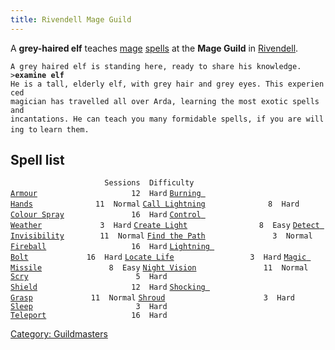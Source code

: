 ```yaml
---
title: Rivendell Mage Guild
---
```


A **grey-haired elf** teaches [mage](mage "wikilink")
[spells](spell "wikilink") at the **Mage Guild** in
[Rivendell](Rivendell "wikilink").

`A grey haired elf is standing here, ready to share his knowledge.`
`>`**`examine elf`**
`He is a tall, elderly elf, with grey hair and grey eyes. This experienced`
`magician has travelled all over Arda, learning the most exotic spells and`
`incantations. He can teach you many formidable spells, if you are willing to`
`learn them.`

## Spell list

`                     Sessions  Difficulty`
[`Armour`](Armour_Spell "wikilink")`                     12  Hard`
[`Burning Hands`](Burning_Hands "wikilink")`              11  Normal`
[`Call Lightning`](Call_Lightning "wikilink")`              8  Hard`
[`Colour Spray`](Colour_Spray "wikilink")`               16  Hard`
[`Control Weather`](Control_Weather "wikilink")`             3  Hard`
[`Create Light`](Create_Light "wikilink")`                8  Easy`
[`Detect Invisibility`](Detect_Invisibility "wikilink")`        11  Normal`
[`Find the Path`](Find_the_Path "wikilink")`               3  Normal`
[`Fireball`](Fireball "wikilink")`                   16  Hard`
[`Lightning Bolt`](Lightning_Bolt "wikilink")`             16  Hard`
[`Locate Life`](Locate_Life "wikilink")`                 3  Hard`
[`Magic Missile`](Magic_Missile "wikilink")`               8  Easy`
[`Night Vision`](Night_Vision "wikilink")`               11  Normal`
[`Scry`](Scry "wikilink")`                        5  Hard`
[`Shield`](Shield_Spell "wikilink")`                     12  Hard`
[`Shocking Grasp`](Shocking_Grasp "wikilink")`             11  Normal`
[`Shroud`](Shroud "wikilink")`                      3  Hard`
[`Sleep`](Sleep_Spell "wikilink")`                       3  Hard`
[`Teleport`](Teleport "wikilink")`                   16  Hard`

[Category: Guildmasters](Category:_Guildmasters "wikilink")
